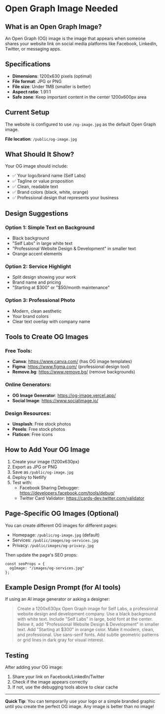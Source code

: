 # Open Graph Image Needed

## What is an Open Graph Image?

An Open Graph (OG) image is the image that appears when someone shares your website link on social media platforms like Facebook, LinkedIn, Twitter, or messaging apps.

## Specifications

- **Dimensions**: 1200x630 pixels (optimal)
- **File format**: JPG or PNG
- **File size**: Under 1MB (smaller is better)
- **Aspect ratio**: 1.91:1
- **Safe zone**: Keep important content in the center 1200x600px area

## Current Setup

The website is configured to use `/og-image.jpg` as the default Open Graph image.

**File location**: `/public/og-image.jpg`

## What Should It Show?

Your OG image should include:
- ✅ Your logo/brand name (Self Labs)
- ✅ Tagline or value proposition
- ✅ Clean, readable text
- ✅ Brand colors (black, white, orange)
- ✅ Professional design that represents your business

## Design Suggestions

### Option 1: Simple Text on Background
- Black background
- "Self Labs" in large white text
- "Professional Website Design & Development" in smaller text
- Orange accent elements

### Option 2: Service Highlight
- Split design showing your work
- Brand name and pricing
- "Starting at $300" or "$50/month maintenance"

### Option 3: Professional Photo
- Modern, clean aesthetic
- Your brand colors
- Clear text overlay with company name

## Tools to Create OG Images

### Free Tools:
- **Canva**: https://www.canva.com/ (has OG image templates)
- **Figma**: https://www.figma.com/ (professional design tool)
- **Remove.bg**: https://www.remove.bg/ (remove backgrounds)

### Online Generators:
- **OG Image Generator**: https://og-image.vercel.app/
- **Social Image**: https://www.socialimage.io/

### Design Resources:
- **Unsplash**: Free stock photos
- **Pexels**: Free stock photos
- **Flaticon**: Free icons

## How to Add Your OG Image

1. Create your image (1200x630px)
2. Export as JPG or PNG
3. Save as `/public/og-image.jpg`
4. Deploy to Netlify
5. Test with:
   - Facebook Sharing Debugger: https://developers.facebook.com/tools/debug/
   - Twitter Card Validator: https://cards-dev.twitter.com/validator

## Page-Specific OG Images (Optional)

You can create different OG images for different pages:

- Homepage: `/public/og-image.jpg` (default)
- Services: `/public/images/og-services.jpg`
- Privacy: `/public/images/og-privacy.jpg`

Then update the page's SEO props:
```astro
const seoProps = {
  ogImage: "/images/og-services.jpg"
};
```

## Example Design Prompt (for AI tools)

If using an AI image generator or asking a designer:

> Create a 1200x630px Open Graph image for Self Labs, a professional website design and development company. Use a black background with white text. Include "Self Labs" in large, bold font at the center. Below it, add "Professional Website Design & Development" in smaller text. Add "Starting at $300" in orange color. Make it modern, clean, and professional. Use sans-serif fonts. Add subtle geometric patterns or grid lines in dark gray for visual interest.

## Testing

After adding your OG image:
1. Share your link on Facebook/LinkedIn/Twitter
2. Check if the image appears correctly
3. If not, use the debugging tools above to clear cache

---

**Quick Tip**: You can temporarily use your logo or a simple branded graphic until you create the perfect OG image. Any image is better than no image!

